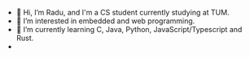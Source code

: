 - 👋 Hi, I’m Radu, and I'm a CS student currently studying at TUM.
- 👀 I’m interested in embedded and web programming.
- 🌱 I’m currently learning C, Java, Python, JavaScript/Typescript and Rust.
- <!---
- 📫 You can always reach me via my e-mail address: uni.radupavel@gmail.com
--->
<!---
radupavel99/radupavel99 is a ✨ special ✨ repository because its `README.md` (this file) appears on your GitHub profile.
You can click the Preview link to take a look at your changes.
--->
